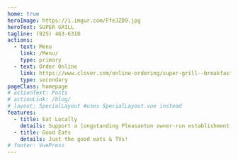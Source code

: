 ```yaml
---
home: true
heroImage: https://i.imgur.com/FfeJZD9.jpg
heroText: SUPER GRILL
tagline: (925) 463-6310
actions:
  - text: Menu
    link: /Menu/
    type: primary
  - text: Order Online
    link: https://www.clover.com/online-ordering/super-grill--breakfast-pleasanton
    type: secondary
pageClass: homepage
# actionText: Posts
# actionLink: /blog/
# layout: SpecialLayout #uses SpecialLayout.vue instead
features:
  - title: Eat Locally
    details: Support a longstanding Pleasanton owner-run establishment 
  - title: Good Eats
    details: Just the good eats & TVs!  
# footer: VuePress 
---
```


<!-- <Home/> -->